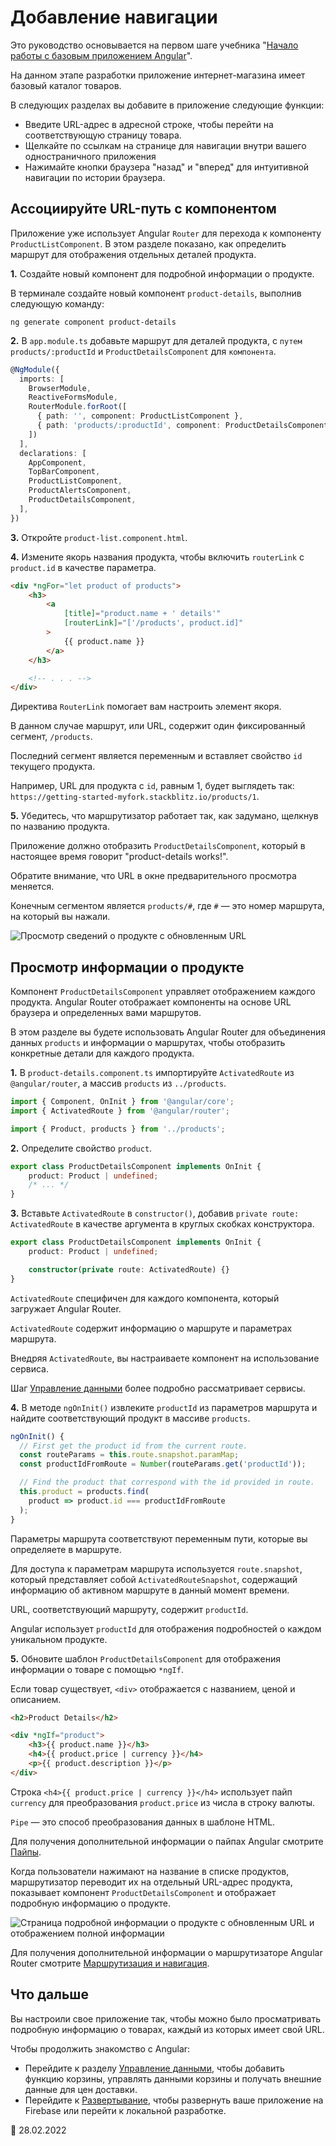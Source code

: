 # Добавление навигации

Это руководство основывается на первом шаге учебника "[Начало работы с базовым приложением Angular](start.md)".

На данном этапе разработки приложение интернет-магазина имеет базовый каталог товаров.

В следующих разделах вы добавите в приложение следующие функции:

-   Введите URL-адрес в адресной строке, чтобы перейти на соответствующую страницу товара.
-   Щелкайте по ссылкам на странице для навигации внутри вашего одностраничного приложения
-   Нажимайте кнопки браузера "назад" и "вперед" для интуитивной навигации по истории браузера.

## Ассоциируйте URL-путь с компонентом

Приложение уже использует Angular `Router` для перехода к компоненту `ProductListComponent`. В этом разделе показано, как определить маршрут для отображения отдельных деталей продукта.

**1.** Создайте новый компонент для подробной информации о продукте.

В терминале создайте новый компонент `product-details`, выполнив следующую команду:

```console
ng generate component product-details
```

**2.** В `app.module.ts` добавьте маршрут для деталей продукта, с `путем` `products/:productId` и `ProductDetailsComponent` для `компонента`.

```ts
@NgModule({
  imports: [
    BrowserModule,
    ReactiveFormsModule,
    RouterModule.forRoot([
      { path: '', component: ProductListComponent },
      { path: 'products/:productId', component: ProductDetailsComponent },
    ])
  ],
  declarations: [
    AppComponent,
    TopBarComponent,
    ProductListComponent,
    ProductAlertsComponent,
    ProductDetailsComponent,
  ],
})
```

**3.** Откройте `product-list.component.html`.

**4.** Измените якорь названия продукта, чтобы включить `routerLink` с `product.id` в качестве параметра.

```html
<div *ngFor="let product of products">
    <h3>
        <a
            [title]="product.name + ' details'"
            [routerLink]="['/products', product.id]"
        >
            {{ product.name }}
        </a>
    </h3>

    <!-- . . . -->
</div>
```

Директива `RouterLink` помогает вам настроить элемент якоря.

В данном случае маршрут, или URL, содержит один фиксированный сегмент, `/products`.

Последний сегмент является переменным и вставляет свойство `id` текущего продукта.

Например, URL для продукта с `id`, равным 1, будет выглядеть так: `https://getting-started-myfork.stackblitz.io/products/1`.

**5.** Убедитесь, что маршрутизатор работает так, как задумано, щелкнув по названию продукта.

Приложение должно отобразить `ProductDetailsComponent`, который в настоящее время говорит "product-details works!".

Обратите внимание, что URL в окне предварительного просмотра меняется.

Конечным сегментом является `products/#`, где `#` — это номер маршрута, на который вы нажали.

![Просмотр сведений о продукте с обновленным URL](product-details-works.png)

## Просмотр информации о продукте

Компонент `ProductDetailsComponent` управляет отображением каждого продукта. Angular Router отображает компоненты на основе URL браузера и определенных вами маршрутов.

В этом разделе вы будете использовать Angular Router для объединения данных `products` и информации о маршрутах, чтобы отобразить конкретные детали для каждого продукта.

**1.** В `product-details.component.ts` импортируйте `ActivatedRoute` из `@angular/router`, а массив `products` из `../products`.

```ts
import { Component, OnInit } from '@angular/core';
import { ActivatedRoute } from '@angular/router';

import { Product, products } from '../products';
```

**2.** Определите свойство `product`.

```ts
export class ProductDetailsComponent implements OnInit {
    product: Product | undefined;
    /* ... */
}
```

**3.** Вставьте `ActivatedRoute` в `constructor()`, добавив `private route: ActivatedRoute` в качестве аргумента в круглых скобках конструктора.

```ts
export class ProductDetailsComponent implements OnInit {
    product: Product | undefined;

    constructor(private route: ActivatedRoute) {}
}
```

`ActivatedRoute` специфичен для каждого компонента, который загружает Angular Router.

`ActivatedRoute` содержит информацию о маршруте и параметрах маршрута.

Внедряя `ActivatedRoute`, вы настраиваете компонент на использование сервиса.

Шаг [Управление данными](start-data.md) более подробно рассматривает сервисы.

**4.** В методе `ngOnInit()` извлеките `productId` из параметров маршрута и найдите соответствующий продукт в массиве `products`.

```ts
ngOnInit() {
  // First get the product id from the current route.
  const routeParams = this.route.snapshot.paramMap;
  const productIdFromRoute = Number(routeParams.get('productId'));

  // Find the product that correspond with the id provided in route.
  this.product = products.find(
	product => product.id === productIdFromRoute
  );
}
```

Параметры маршрута соответствуют переменным пути, которые вы определяете в маршруте.

Для доступа к параметрам маршрута используется `route.snapshot`, который представляет собой `ActivatedRouteSnapshot`, содержащий информацию об активном маршруте в данный момент времени.

URL, соответствующий маршруту, содержит `productId`.

Angular использует `productId` для отображения подробностей о каждом уникальном продукте.

**5.** Обновите шаблон `ProductDetailsComponent` для отображения информации о товаре с помощью `*ngIf`.

Если товар существует, `<div>` отображается с названием, ценой и описанием.

```html
<h2>Product Details</h2>

<div *ngIf="product">
    <h3>{{ product.name }}</h3>
    <h4>{{ product.price | currency }}</h4>
    <p>{{ product.description }}</p>
</div>
```

Строка `<h4>{{ product.price | currency }}</h4>` использует пайп `currency` для преобразования `product.price` из числа в строку валюты.

`Pipe` — это способ преобразования данных в шаблоне HTML.

Для получения дополнительной информации о пайпах Angular смотрите [Пайпы](pipes.md).

Когда пользователи нажимают на название в списке продуктов, маршрутизатор переводит их на отдельный URL-адрес продукта, показывает компонент `ProductDetailsComponent` и отображает подробную информацию о продукте.

![Страница подробной информации о продукте с обновленным URL и отображением полной информации](product-details-routed.png)

Для получения дополнительной информации о маршрутизаторе Angular Router смотрите [Маршрутизация и навигация](router.md).

## Что дальше

Вы настроили свое приложение так, чтобы можно было просматривать подробную информацию о товарах, каждый из которых имеет свой URL.

Чтобы продолжить знакомство с Angular:

-   Перейдите к разделу [Управление данными](start-data.md), чтобы добавить функцию корзины, управлять данными корзины и получать внешние данные для цен доставки.
-   Перейдите к [Развертывание](start-deployment.md), чтобы развернуть ваше приложение на Firebase или перейти к локальной разработке.

:date: 28.02.2022
